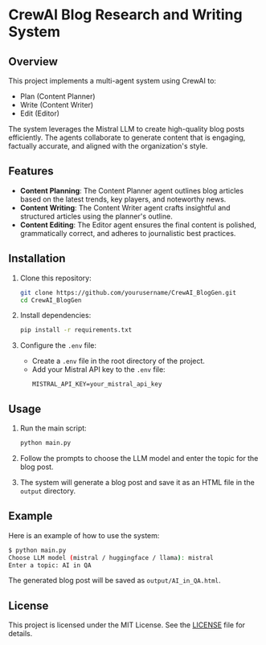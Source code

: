 # CrewAI Blog Research and Writing System

## Overview
This project implements a multi-agent system using CrewAI to:
- Plan (Content Planner)
- Write (Content Writer)
- Edit (Editor)

The system leverages the Mistral LLM to create high-quality blog posts efficiently. The agents collaborate to generate content that is engaging, factually accurate, and aligned with the organization's style.

## Features
- **Content Planning**: The Content Planner agent outlines blog articles based on the latest trends, key players, and noteworthy news.
- **Content Writing**: The Content Writer agent crafts insightful and structured articles using the planner's outline.
- **Content Editing**: The Editor agent ensures the final content is polished, grammatically correct, and adheres to journalistic best practices.

## Installation
1. Clone this repository:
   ```bash
   git clone https://github.com/yourusername/CrewAI_BlogGen.git
   cd CrewAI_BlogGen
   ```

2. Install dependencies:
   ```bash
   pip install -r requirements.txt
   ```

3. Configure the `.env` file:
   - Create a `.env` file in the root directory of the project.
   - Add your Mistral API key to the `.env` file:
     ```env
     MISTRAL_API_KEY=your_mistral_api_key
     ```

## Usage
1. Run the main script:
   ```bash
   python main.py
   ```

2. Follow the prompts to choose the LLM model and enter the topic for the blog post.

3. The system will generate a blog post and save it as an HTML file in the `output` directory.

## Example
Here is an example of how to use the system:

```bash
$ python main.py
Choose LLM model (mistral / huggingface / llama): mistral
Enter a topic: AI in QA
```

The generated blog post will be saved as `output/AI_in_QA.html`.

## License
This project is licensed under the MIT License. See the [LICENSE](LICENSE) file for details.